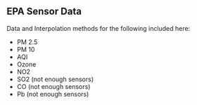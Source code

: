 ## EPA Sensor Data

Data and Interpolation methods for the following included here:

* PM 2.5
* PM 10
* AQI
* Ozone
* NO2
* SO2 (not enough sensors)
* CO  (not enough sensors)
* Pb  (not enough sensors)
